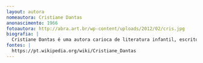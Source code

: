 ```yaml
---
layout: autora
nomeautora: Cristiane Dantas
anonascimento: 1966
fotoautora: http://abra.art.br/wp-content/uploads/2012/02/cris.jpg
biografia: |
  Cristiane Dantas é uma autora carioca de literatura infantil, escritora e roteirista brasileira. Trabalhou para a Rede Globo na microssérie Terra dos Meninos Pelados e na telenovela Bambuluá, além de redatora do programa Angel Mix. Teve sua estréia na literatura com "Madalena", vencedor da primeira edição do Concurso Literatura para Todos do Ministério da Educação na categoria novela, em 2006.
fontes: |
  https://pt.wikipedia.org/wiki/Cristiane_Dantas
---
```

